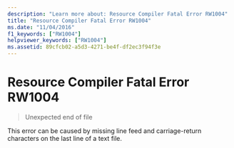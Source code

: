 ```yaml
---
description: "Learn more about: Resource Compiler Fatal Error RW1004"
title: "Resource Compiler Fatal Error RW1004"
ms.date: "11/04/2016"
f1_keywords: ["RW1004"]
helpviewer_keywords: ["RW1004"]
ms.assetid: 89cfcb02-a5d3-4271-be4f-df2ec3f94f3e
---
```

# Resource Compiler Fatal Error RW1004

> Unexpected end of file

This error can be caused by missing line feed and carriage-return characters on the last line of a text file.
